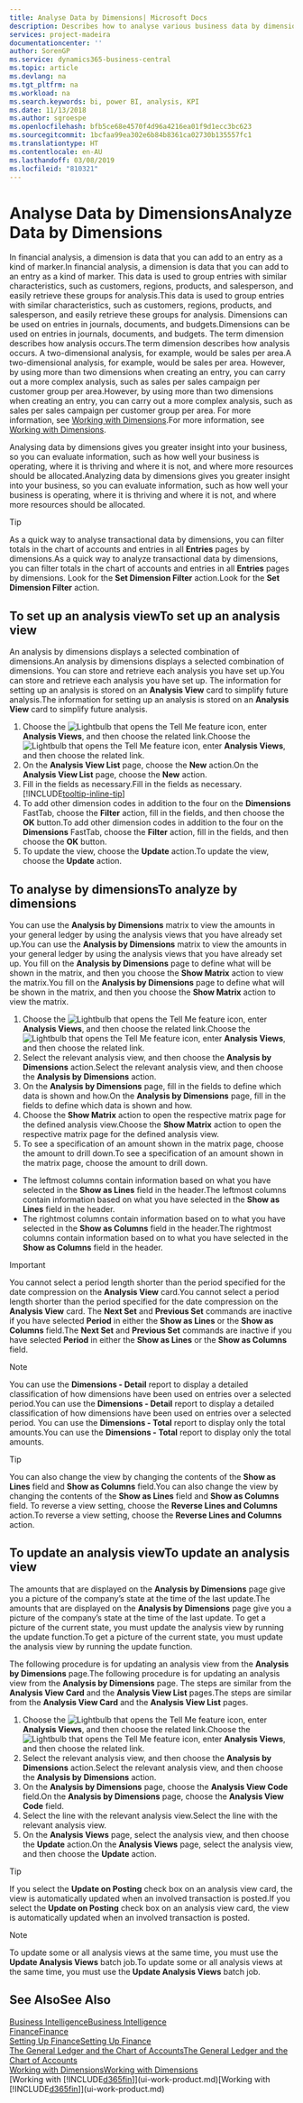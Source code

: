 ```yaml
---
title: Analyse Data by Dimensions| Microsoft Docs
description: Describes how to analyse various business data by dimensions.
services: project-madeira
documentationcenter: ''
author: SorenGP
ms.service: dynamics365-business-central
ms.topic: article
ms.devlang: na
ms.tgt_pltfrm: na
ms.workload: na
ms.search.keywords: bi, power BI, analysis, KPI
ms.date: 11/13/2018
ms.author: sgroespe
ms.openlocfilehash: bfb5ce68e4570f4d96a4216ea01f9d1ecc3bc623
ms.sourcegitcommit: 1bcfaa99ea302e6b84b8361ca02730b135557fc1
ms.translationtype: HT
ms.contentlocale: en-AU
ms.lasthandoff: 03/08/2019
ms.locfileid: "810321"
---
```

#  <a name="analyze-data-by-dimensions"></a><span data-ttu-id="625d3-103">Analyse Data by Dimensions</span><span class="sxs-lookup"><span data-stu-id="625d3-103">Analyze Data by Dimensions</span></span>
<span data-ttu-id="625d3-104">In financial analysis, a dimension is data that you can add to an entry as a kind of marker.</span><span class="sxs-lookup"><span data-stu-id="625d3-104">In financial analysis, a dimension is data that you can add to an entry as a kind of marker.</span></span> <span data-ttu-id="625d3-105">This data is used to group entries with similar characteristics, such as customers, regions, products, and salesperson, and easily retrieve these groups for analysis.</span><span class="sxs-lookup"><span data-stu-id="625d3-105">This data is used to group entries with similar characteristics, such as customers, regions, products, and salesperson, and easily retrieve these groups for analysis.</span></span> <span data-ttu-id="625d3-106">Dimensions can be used on entries in journals, documents, and budgets.</span><span class="sxs-lookup"><span data-stu-id="625d3-106">Dimensions can be used on entries in journals, documents, and budgets.</span></span> <span data-ttu-id="625d3-107">The term dimension describes how analysis occurs.</span><span class="sxs-lookup"><span data-stu-id="625d3-107">The term dimension describes how analysis occurs.</span></span> <span data-ttu-id="625d3-108">A two-dimensional analysis, for example, would be sales per area.</span><span class="sxs-lookup"><span data-stu-id="625d3-108">A two-dimensional analysis, for example, would be sales per area.</span></span> <span data-ttu-id="625d3-109">However, by using more than two dimensions when creating an entry, you can carry out a more complex analysis, such as sales per sales campaign per customer group per area.</span><span class="sxs-lookup"><span data-stu-id="625d3-109">However, by using more than two dimensions when creating an entry, you can carry out a more complex analysis, such as sales per sales campaign per customer group per area.</span></span> <span data-ttu-id="625d3-110">For more information, see [Working with Dimensions](finance-dimensions.md).</span><span class="sxs-lookup"><span data-stu-id="625d3-110">For more information, see [Working with Dimensions](finance-dimensions.md).</span></span>

<span data-ttu-id="625d3-111">Analysing data by dimensions gives you greater insight into your business, so you can evaluate information, such as how well your business is operating, where it is thriving and where it is not, and where more resources should be allocated.</span><span class="sxs-lookup"><span data-stu-id="625d3-111">Analyzing data by dimensions gives you greater insight into your business, so you can evaluate information, such as how well your business is operating, where it is thriving and where it is not, and where more resources should be allocated.</span></span>

> [!TIP]
> <span data-ttu-id="625d3-112">As a quick way to analyse transactional data by dimensions, you can filter totals in the chart of accounts and entries in all **Entries** pages by dimensions.</span><span class="sxs-lookup"><span data-stu-id="625d3-112">As a quick way to analyze transactional data by dimensions, you can filter totals in the chart of accounts and entries in all **Entries** pages by dimensions.</span></span> <span data-ttu-id="625d3-113">Look for the **Set Dimension Filter** action.</span><span class="sxs-lookup"><span data-stu-id="625d3-113">Look for the **Set Dimension Filter** action.</span></span>

## <a name="to-set-up-an-analysis-view"></a><span data-ttu-id="625d3-114">To set up an analysis view</span><span class="sxs-lookup"><span data-stu-id="625d3-114">To set up an analysis view</span></span>  
<span data-ttu-id="625d3-115">An analysis by dimensions displays a selected combination of dimensions.</span><span class="sxs-lookup"><span data-stu-id="625d3-115">An analysis by dimensions displays a selected combination of dimensions.</span></span> <span data-ttu-id="625d3-116">You can store and retrieve each analysis you have set up.</span><span class="sxs-lookup"><span data-stu-id="625d3-116">You can store and retrieve each analysis you have set up.</span></span> <span data-ttu-id="625d3-117">The information for setting up an analysis is stored on an **Analysis View** card to simplify future analysis.</span><span class="sxs-lookup"><span data-stu-id="625d3-117">The information for setting up an analysis is stored on an **Analysis View** card to simplify future analysis.</span></span>  

1. <span data-ttu-id="625d3-118">Choose the ![Lightbulb that opens the Tell Me feature](media/ui-search/search_small.png "Tell me what you want to do") icon, enter **Analysis Views**, and then choose the related link.</span><span class="sxs-lookup"><span data-stu-id="625d3-118">Choose the ![Lightbulb that opens the Tell Me feature](media/ui-search/search_small.png "Tell me what you want to do") icon, enter **Analysis Views**, and then choose the related link.</span></span>  
2. <span data-ttu-id="625d3-119">On the **Analysis View List** page, choose the **New** action.</span><span class="sxs-lookup"><span data-stu-id="625d3-119">On the **Analysis View List** page, choose the **New** action.</span></span>
3. <span data-ttu-id="625d3-120">Fill in the fields as necessary.</span><span class="sxs-lookup"><span data-stu-id="625d3-120">Fill in the fields as necessary.</span></span> [!INCLUDE[tooltip-inline-tip](includes/tooltip-inline-tip_md.md)]
4. <span data-ttu-id="625d3-121">To add other dimension codes in addition to the four on the **Dimensions** FastTab, choose the **Filter** action, fill in the fields, and then choose the **OK** button.</span><span class="sxs-lookup"><span data-stu-id="625d3-121">To add other dimension codes in addition to the four on the **Dimensions** FastTab, choose the **Filter** action, fill in the fields, and then choose the **OK** button.</span></span>  
5. <span data-ttu-id="625d3-122">To update the view, choose the **Update** action.</span><span class="sxs-lookup"><span data-stu-id="625d3-122">To update the view, choose the **Update** action.</span></span>

## <a name="to-analyze-by-dimensions"></a><span data-ttu-id="625d3-123">To analyse by dimensions</span><span class="sxs-lookup"><span data-stu-id="625d3-123">To analyze by dimensions</span></span>
<span data-ttu-id="625d3-124">You can use the **Analysis by Dimensions** matrix to view the amounts in your general ledger by using the analysis views that you have already set up.</span><span class="sxs-lookup"><span data-stu-id="625d3-124">You can use the **Analysis by Dimensions** matrix to view the amounts in your general ledger by using the analysis views that you have already set up.</span></span> <span data-ttu-id="625d3-125">You fill on the **Analysis by Dimensions** page to define what will be shown in the matrix, and then you choose the **Show Matrix** action to view the matrix.</span><span class="sxs-lookup"><span data-stu-id="625d3-125">You fill on the **Analysis by Dimensions** page to define what will be shown in the matrix, and then you choose the **Show Matrix** action to view the matrix.</span></span>  

1. <span data-ttu-id="625d3-126">Choose the ![Lightbulb that opens the Tell Me feature](media/ui-search/search_small.png "Tell me what you want to do") icon, enter **Analysis Views**, and then choose the related link.</span><span class="sxs-lookup"><span data-stu-id="625d3-126">Choose the ![Lightbulb that opens the Tell Me feature](media/ui-search/search_small.png "Tell me what you want to do") icon, enter **Analysis Views**, and then choose the related link.</span></span>  
2. <span data-ttu-id="625d3-127">Select the relevant analysis view,  and then choose the **Analysis by Dimensions** action.</span><span class="sxs-lookup"><span data-stu-id="625d3-127">Select the relevant analysis view,  and then choose the **Analysis by Dimensions** action.</span></span>
3. <span data-ttu-id="625d3-128">On the **Analysis by Dimensions** page, fill in the fields to define which data is shown and how.</span><span class="sxs-lookup"><span data-stu-id="625d3-128">On the **Analysis by Dimensions** page, fill in the fields to define which data is shown and how.</span></span>
4. <span data-ttu-id="625d3-129">Choose the **Show Matrix** action to open the respective matrix page for the defined analysis view.</span><span class="sxs-lookup"><span data-stu-id="625d3-129">Choose the **Show Matrix** action to open the respective matrix page for the defined analysis view.</span></span>
5. <span data-ttu-id="625d3-130">To see a specification of an amount shown in the matrix page, choose the amount to drill down.</span><span class="sxs-lookup"><span data-stu-id="625d3-130">To see a specification of an amount shown in the matrix page, choose the amount to drill down.</span></span>  

- <span data-ttu-id="625d3-131">The leftmost columns contain information based on what you have selected in the **Show as Lines** field in the header.</span><span class="sxs-lookup"><span data-stu-id="625d3-131">The leftmost columns contain information based on what you have selected in the **Show as Lines** field in the header.</span></span>  
- <span data-ttu-id="625d3-132">The rightmost columns contain information based on to what you have selected in the **Show as Columns** field in the header.</span><span class="sxs-lookup"><span data-stu-id="625d3-132">The rightmost columns contain information based on to what you have selected in the **Show as Columns** field in the header.</span></span>

> [!IMPORTANT]  
>   <span data-ttu-id="625d3-133">You cannot select a period length shorter than the period specified for the date compression on the **Analysis View** card.</span><span class="sxs-lookup"><span data-stu-id="625d3-133">You cannot select a period length shorter than the period specified for the date compression on the **Analysis View** card.</span></span> <span data-ttu-id="625d3-134">The **Next Set** and **Previous Set** commands are inactive if you have selected **Period** in either the **Show as Lines** or the **Show as Columns** field.</span><span class="sxs-lookup"><span data-stu-id="625d3-134">The **Next Set** and **Previous Set** commands are inactive if you have selected **Period** in either the **Show as Lines** or the **Show as Columns** field.</span></span>  

> [!NOTE]  
>   <span data-ttu-id="625d3-135">You can use the **Dimensions - Detail** report to display a detailed classification of how dimensions have been used on entries over a selected period.</span><span class="sxs-lookup"><span data-stu-id="625d3-135">You can use the **Dimensions - Detail** report to display a detailed classification of how dimensions have been used on entries over a selected period.</span></span> <span data-ttu-id="625d3-136">You can use the **Dimensions - Total** report to display only the total amounts.</span><span class="sxs-lookup"><span data-stu-id="625d3-136">You can use the **Dimensions - Total** report to display only the total amounts.</span></span>  

> [!TIP]  
>   <span data-ttu-id="625d3-137">You can also change the view by changing the contents of the **Show as Lines** field and **Show as Columns** field.</span><span class="sxs-lookup"><span data-stu-id="625d3-137">You can also change the view by changing the contents of the **Show as Lines** field and **Show as Columns** field.</span></span> <span data-ttu-id="625d3-138">To reverse a view setting, choose the **Reverse Lines and Columns** action.</span><span class="sxs-lookup"><span data-stu-id="625d3-138">To reverse a view setting, choose the **Reverse Lines and Columns** action.</span></span>

## <a name="to-update-an-analysis-view"></a><span data-ttu-id="625d3-139">To update an analysis view</span><span class="sxs-lookup"><span data-stu-id="625d3-139">To update an analysis view</span></span>  
<span data-ttu-id="625d3-140">The amounts that are displayed on the **Analysis by Dimensions** page give you a picture of the company’s state at the time of the last update.</span><span class="sxs-lookup"><span data-stu-id="625d3-140">The amounts that are displayed on the **Analysis by Dimensions** page give you a picture of the company’s state at the time of the last update.</span></span> <span data-ttu-id="625d3-141">To get a picture of the current state, you must update the analysis view by running the update function.</span><span class="sxs-lookup"><span data-stu-id="625d3-141">To get a picture of the current state, you must update the analysis view by running the update function.</span></span>

<span data-ttu-id="625d3-142">The following procedure is for updating an analysis view from the **Analysis by Dimensions** page.</span><span class="sxs-lookup"><span data-stu-id="625d3-142">The following procedure is for updating an analysis view from the **Analysis by Dimensions** page.</span></span> <span data-ttu-id="625d3-143">The steps are similar from the **Analysis View Card** and the **Analysis View List** pages.</span><span class="sxs-lookup"><span data-stu-id="625d3-143">The steps are similar from the **Analysis View Card** and the **Analysis View List** pages.</span></span>  

1. <span data-ttu-id="625d3-144">Choose the ![Lightbulb that opens the Tell Me feature](media/ui-search/search_small.png "Tell me what you want to do") icon, enter **Analysis Views**, and then choose the related link.</span><span class="sxs-lookup"><span data-stu-id="625d3-144">Choose the ![Lightbulb that opens the Tell Me feature](media/ui-search/search_small.png "Tell me what you want to do") icon, enter **Analysis Views**, and then choose the related link.</span></span>
2. <span data-ttu-id="625d3-145">Select the relevant analysis view,  and then choose the **Analysis by Dimensions** action.</span><span class="sxs-lookup"><span data-stu-id="625d3-145">Select the relevant analysis view,  and then choose the **Analysis by Dimensions** action.</span></span>
2. <span data-ttu-id="625d3-146">On the **Analysis by Dimensions** page, choose the **Analysis View Code** field.</span><span class="sxs-lookup"><span data-stu-id="625d3-146">On the **Analysis by Dimensions** page, choose the **Analysis View Code** field.</span></span>  
3. <span data-ttu-id="625d3-147">Select the line with the relevant analysis view.</span><span class="sxs-lookup"><span data-stu-id="625d3-147">Select the line with the relevant analysis view.</span></span>  
4. <span data-ttu-id="625d3-148">On the **Analysis Views** page, select the analysis view, and then choose the **Update** action.</span><span class="sxs-lookup"><span data-stu-id="625d3-148">On the **Analysis Views** page, select the analysis view, and then choose the **Update** action.</span></span>  

> [!TIP]  
>   <span data-ttu-id="625d3-149">If you select the **Update on Posting** check box on an analysis view card, the view is automatically updated when an involved transaction is posted.</span><span class="sxs-lookup"><span data-stu-id="625d3-149">If you select the **Update on Posting** check box on an analysis view card, the view is automatically updated when an involved transaction is posted.</span></span>

> [!NOTE]  
>   <span data-ttu-id="625d3-150">To update some or all analysis views at the same time, you must use the **Update Analysis Views** batch job.</span><span class="sxs-lookup"><span data-stu-id="625d3-150">To update some or all analysis views at the same time, you must use the **Update Analysis Views** batch job.</span></span>  

## <a name="see-also"></a><span data-ttu-id="625d3-151">See Also</span><span class="sxs-lookup"><span data-stu-id="625d3-151">See Also</span></span>
[<span data-ttu-id="625d3-152">Business Intelligence</span><span class="sxs-lookup"><span data-stu-id="625d3-152">Business Intelligence</span></span>](bi.md)  
[<span data-ttu-id="625d3-153">Finance</span><span class="sxs-lookup"><span data-stu-id="625d3-153">Finance</span></span>](finance.md)  
[<span data-ttu-id="625d3-154">Setting Up Finance</span><span class="sxs-lookup"><span data-stu-id="625d3-154">Setting Up Finance</span></span>](finance-setup-finance.md)  
[<span data-ttu-id="625d3-155">The General Ledger and the Chart of Accounts</span><span class="sxs-lookup"><span data-stu-id="625d3-155">The General Ledger and the Chart of Accounts</span></span>](finance-general-ledger.md)  
[<span data-ttu-id="625d3-156">Working with Dimensions</span><span class="sxs-lookup"><span data-stu-id="625d3-156">Working with Dimensions</span></span>](finance-dimensions.md)  
<span data-ttu-id="625d3-157">[Working with [!INCLUDE[d365fin](includes/d365fin_md.md)]](ui-work-product.md)</span><span class="sxs-lookup"><span data-stu-id="625d3-157">[Working with [!INCLUDE[d365fin](includes/d365fin_md.md)]](ui-work-product.md)</span></span>  
